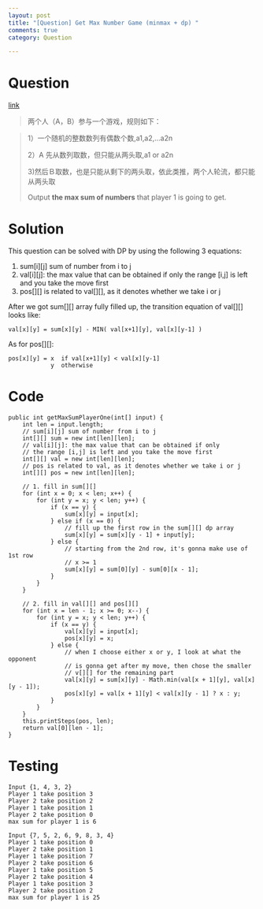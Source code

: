 ```yaml
---
layout: post
title: "[Question] Get Max Number Game (minmax + dp) "
comments: true
category: Question

---
```


# Question 

[link](http://www.weiming.info/zhuti/JobHunting/31725587/)

> 两个人（A，B）参与一个游戏，规则如下：

> 1）一个随机的整数数列有偶数个数,a1,a2,...a2n
>
> 2）A 先从数列取数，但只能从两头取,a1 or a2n
>
> 3)然后Ｂ取数，也是只能从剩下的两头取，依此类推，两个人轮流，都只能从两头取
>
> Output __the max sum of numbers__ that player 1 is going to get. 

# Solution

This question can be solved with DP by using the following 3 equations: 

1. sum[i][j] sum of number from i to j
1. val[i][j]: the max value that can be obtained if only the range [i,j] is left and you take the move first
1. pos[][] is related to val[][], as it denotes whether we take i or j

After we got sum[][] array fully filled up, the transition equation of val[][] looks like: 

    val[x][y] = sum[x][y] - MIN( val[x+1][y], val[x][y-1] )

As for pos[][]:

    pos[x][y] = x  if val[x+1][y] < val[x][y-1]
                y  otherwise

# Code

	public int getMaxSumPlayerOne(int[] input) {
		int len = input.length;
		// sum[i][j] sum of number from i to j
		int[][] sum = new int[len][len];
		// val[i][j]: the max value that can be obtained if only
		// the range [i,j] is left and you take the move first
		int[][] val = new int[len][len];
		// pos is related to val, as it denotes whether we take i or j
		int[][] pos = new int[len][len];

		// 1. fill in sum[][]
		for (int x = 0; x < len; x++) {
			for (int y = x; y < len; y++) {
				if (x == y) {
					sum[x][y] = input[x];
				} else if (x == 0) {
					// fill up the first row in the sum[][] dp array
					sum[x][y] = sum[x][y - 1] + input[y];
				} else {
					// starting from the 2nd row, it's gonna make use of 1st row
					// x >= 1
					sum[x][y] = sum[0][y] - sum[0][x - 1];
				}
			}
		}

		// 2. fill in val[][] and pos[][]
		for (int x = len - 1; x >= 0; x--) {
			for (int y = x; y < len; y++) {
				if (x == y) {
					val[x][y] = input[x];
					pos[x][y] = x;
				} else {
					// when I choose either x or y, I look at what the opponent
					// is gonna get after my move, then chose the smaller
					// v[][] for the remaining part
					val[x][y] = sum[x][y] - Math.min(val[x + 1][y], val[x][y - 1]);
					pos[x][y] = val[x + 1][y] < val[x][y - 1] ? x : y;
				}
			}
		}
		this.printSteps(pos, len);
		return val[0][len - 1];
	}

# Testing

    Input {1, 4, 3, 2}
    Player 1 take position 3
    Player 2 take position 2
    Player 1 take position 1
    Player 2 take position 0
    max sum for player 1 is 6

    Input {7, 5, 2, 6, 9, 8, 3, 4}
    Player 1 take position 0
    Player 2 take position 1
    Player 1 take position 7
    Player 2 take position 6
    Player 1 take position 5
    Player 2 take position 4
    Player 1 take position 3
    Player 2 take position 2
    max sum for player 1 is 25
